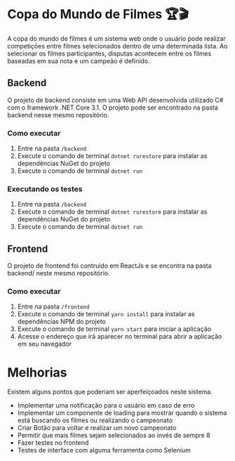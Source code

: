 # Copa do Mundo de Filmes 🏆🎬

A copa do mundo de filmes é um sistema web onde o usuário pode realizar competições entre filmes selecionados dentro de uma determinada lista.
Ao selecionar os filmes participantes, disputas acontecem entre os filmes baseadas em sua nota e um campeão é definido.

## Backend

O projeto de backend consiste em uma Web API desenvolvida utilizado C# com o framework .NET Core 3.1. O projeto pode ser encontrado na pasta backend nesse mesmo repositório.

### Como executar

1. Entre na pasta `/backend`
2. Execute o comando de terminal `dotnet rurestore` para instalar as dependências NuGet do projeto
3. Execute o comando de terminal `dotnet run`

### Executando os testes

1. Entre na pasta `/backend`
2. Execute o comando de terminal `dotnet rurestore` para instalar as dependências NuGet do projeto
3. Execute o comando de terminal `dotnet run`

## Frontend

O projeto de frontend foi contruido em ReactJs e se encontra na pasta backend/ neste mesmo repositório.

### Como executar

1. Entre na pasta `/frontend`
2. Execute o comando de terminal `yarn install` para instalar as dependências NPM do projeto
3. Execute o comando de terminal `yarn start` para iniciar a aplicação
4. Acesse o endereço que irá aparecer no terminal para abrir a aplicação em seu navegador

# Melhorias

Existem alguns pontos que poderiam ser aperfeiçoados neste sistema.

- Implementar uma notificação para o usuário em caso de erro
- Implementar um componente de loading para mostrar quando o sistema está buscando os filmes ou realizando o campeonato
- Criar Botão para voltar e realizar um novo campeonato
- Permitir que mais filmes sejam selecionados ao invés de sempre 8
- Fazer testes no frontend
- Testes de interface com alguma ferramenta como Selenium
